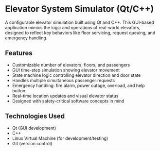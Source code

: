 # Elevator System Simulator (Qt/C++)

A configurable elevator simulation built using Qt and C++. This GUI-based application mimics the logic and operations of real-world elevators, designed to reflect key behaviors like floor servicing, request queuing, and emergency handling.

## Features

- Customizable number of elevators, floors, and passengers
- GUI time-step simulation showing elevator movement
- State machine logic controlling elevator direction and door state
- Handles multiple simultaneous passenger requests
- Emergency handling: fire alarm, power outage, overload, and help button
- Real-time location updates and visual elevator status
- Designed with safety-critical software concepts in mind

## Technologies Used

- Qt (GUI development)
- C++
- Linux Virtual Machine (for development/testing)
- Git (version control)

